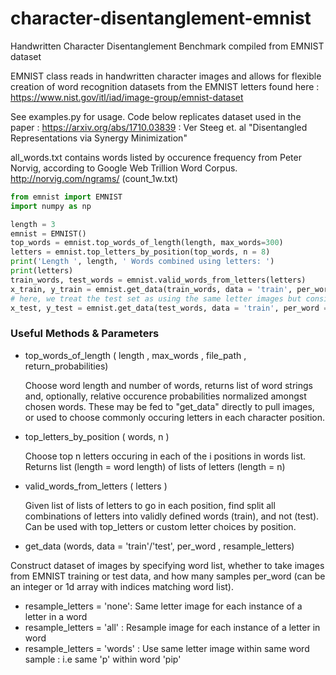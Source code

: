 # character-disentanglement-emnist

Handwritten Character Disentanglement Benchmark compiled from EMNIST dataset

EMNIST class reads in handwritten character images and allows for flexible creation of word recognition datasets from the EMNIST letters found here :
https://www.nist.gov/itl/iad/image-group/emnist-dataset

See examples.py for usage.  Code below replicates dataset used in the paper : https://arxiv.org/abs/1710.03839 : Ver Steeg et. al "Disentangled Representations via Synergy Minimization" 

all_words.txt contains words listed by occurence frequency from Peter Norvig, according to Google Web Trillion Word Corpus.
http://norvig.com/ngrams/   (count_1w.txt)



```python
from emnist import EMNIST
import numpy as np

length = 3
emnist = EMNIST()
top_words = emnist.top_words_of_length(length, max_words=300)
letters = emnist.top_letters_by_position(top_words, n = 8)
print('Length ', length, ' Words combined using letters: ')
print(letters)
train_words, test_words = emnist.valid_words_from_letters(letters)
x_train, y_train = emnist.get_data(train_words, data = 'train', per_word = 1, resample_letters = 'none', save_all_imgs = True)
# here, we treat the test set as using the same letter images but consisting of invalid English words.  Set data = 'test' to sample EMNIST test set images
x_test, y_test = emnist.get_data(test_words, data = 'train', per_word = 1, resample_letters = 'none')
```

### Useful Methods & Parameters
* top_words_of_length ( length , max_words , file_path , return_probabilities)
  
  Choose word length and number of words, returns list of word strings and, optionally, relative occurence probabilities normalized amongst chosen words.  These may be fed to "get_data" directly to pull images, or used to choose commonly occuring letters in each character position.
  
  
* top_letters_by_position ( words, n )

  Choose top n letters occuring in each of the i positions in words list.  Returns list (length = word length) of lists of letters (length = n)
  
* valid_words_from_letters ( letters )

  Given list of lists of letters to go in each position, find split all combinations of letters into validly defined words (train), and not (test).  Can be used with top_letters or custom letter choices by position.
  
* get_data (words, data = 'train'/'test', per_word , resample_letters)

 Construct dataset of images by specifying word list, whether to take images from EMNIST training or test data, and how many samples per_word (can be an integer or 1d array with indices matching word list).

- resample_letters = 'none': Same letter image for each instance of a letter in a word
- resample_letters = 'all' : Resample image for each instance of a letter in word
- resample_letters = 'words' : Use same letter image within same word sample : i.e same 'p' within word 'pip'


